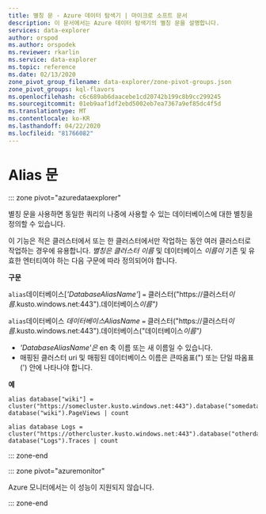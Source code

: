 ```yaml
---
title: 별칭 문 - Azure 데이터 탐색기 | 마이크로 소프트 문서
description: 이 문서에서는 Azure 데이터 탐색기의 별칭 문을 설명합니다.
services: data-explorer
author: orspod
ms.author: orspodek
ms.reviewer: rkarlin
ms.service: data-explorer
ms.topic: reference
ms.date: 02/13/2020
zone_pivot_group_filename: data-explorer/zone-pivot-groups.json
zone_pivot_groups: kql-flavors
ms.openlocfilehash: c6c689ab6daacebe1cd20742b199c8b9cc299245
ms.sourcegitcommit: 01eb9aaf1df2ebd5002eb7ea7367a9ef85dc4f5d
ms.translationtype: MT
ms.contentlocale: ko-KR
ms.lasthandoff: 04/22/2020
ms.locfileid: "81766082"
---
```

# <a name="alias-statement"></a>Alias 문

::: zone pivot="azuredataexplorer"

별칭 문을 사용하면 동일한 쿼리의 나중에 사용할 수 있는 데이터베이스에 대한 별칭을 정의할 수 있습니다.

이 기능은 적은 클러스터에서 또는 한 클러스터에서만 작업하는 동안 여러 클러스터로 작업하는 경우에 유용합니다.
*별칭은 클러스터 이름* 및 데이터베이스 *이름이* 기존 및 유효한 엔터티여야 하는 다음 구문에 따라 정의되어야 합니다.

**구문**

`alias`데이터베이스[*'DatabaseAliasName'*] `=` 클러스터("https://클러스터*이름*.kusto.windows.net:443").데이터베이스*이름")*

`alias`데이터베이스 *데이터베이스AliasName* `=` 클러스터("https://클러스터*이름*.kusto.windows.net:443").데이터베이스("데이터베이스*이름")*

* *'DatabaseAliasName'은* en 축 이름 또는 새 이름일 수 있습니다.
* 매핑된 클러스터 uri 및 매핑된 데이터베이스 이름은 큰따옴표(") 또는 단일 따옴표(') 안에 나타나야 합니다.

**예**

```kusto
alias database["wiki"] = cluster("https://somecluster.kusto.windows.net:443").database("somedatabase");
database("wiki").PageViews | count 
```

```kusto
alias database Logs = cluster("https://othercluster.kusto.windows.net:443").database("otherdatabase");
database("Logs").Traces | count 
```

::: zone-end

::: zone pivot="azuremonitor"

Azure 모니터에서는 이 성능이 지원되지 않습니다.

::: zone-end
